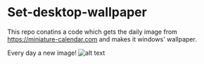 # Set-desktop-wallpaper

This repo conatins a code which gets the daily image from https://miniature-calendar.com 
and makes it windows' wallpaper. 

Every day a new image! 
![alt text](https://miniature-calendar.com/wp-content/uploads/2021/02/210201mon1.jpg)
